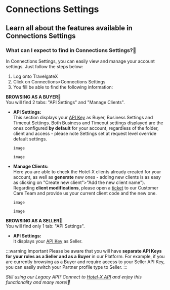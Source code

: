 ﻿---
sidebar_position: 9


---

# Connections Settings

## Learn all about the features available in Connections Settings

### What can I expect to find in Connections Settings?🔎
In Connections Settings, you can easily view and manage your account settings. Just follow the steps below:

1. Log onto TravelgateX
1. Click on Connections>Connections Settings
1. You fill be able to find the following information:

**BROWSING AS A BUYER🔎**  
You will find 2 tabs: "API Settings" and "Manage Clients".
* **API Settings:**  
This section displays your [API Key](https://knowledge.travelgate.com/hotel-x-credentials) as Buyer, Business Settings and Timeout Settings. Both Business and Timeout settings displayed are the ones configured **by default** for your account, regardless of the folder, client and access - please note Settings set at request level override default settings.

	```
	image
	```

	```
	image
	```

* **Manage Clients:**  
Here you are able to check the Hotel-X clients already created for your account, as well as **generate** new ones - adding new clients is as easy as clicking on "Create new client">"Add the new client name"). Regarding **client modifications**, please open a [ticket](https://app.travelgatex.com/tickets) to our Customer Care Team and provide us your current client code and the new one.

	```
	image
	```

	```
	image
	```

**BROWSING AS A SELLER🔎**  
You will find only 1 tab: "API Settings".
* **API Settings:**  
It displays your [API Key](https://knowledge.travelgate.com/hotel-x-credentials) as Seller.


:::warning Important
Please be aware that you will have **separate API Keys for your roles as a Seller and as a Buyer** in our Platform. For example, if you are currently browsing as a Buyer and require access to your Seller API Key, you can easily switch your Partner profile type to Seller.
:::

_Still using our Legacy API? Connect to [Hotel-X API](https://docs.travelgatex.com/connectiontypesbuyers/hotel-x/) and enjoy this functionality and many more!🚀_